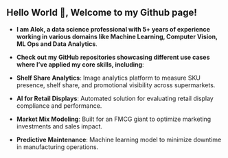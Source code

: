 ## Hello World 👋, Welcome to my Github page!


- **I am Alok, a data science professional with 5+ years of experience working in various domains like Machine Learning, Computer Vision, ML Ops and Data Analytics**.
- **Check out my GitHub repositories showcasing different use cases where I’ve applied my core skills, including**:

- **Shelf Share Analytics**: Image analytics platform to measure SKU presence, shelf share, and promotional visibility across supermarkets.  
- **AI for Retail Displays**: Automated solution for evaluating retail display compliance and performance.  
- **Market Mix Modeling**: Built for an FMCG giant to optimize marketing investments and sales impact.  
- **Predictive Maintenance**: Machine learning model to minimize downtime in manufacturing operations.  
